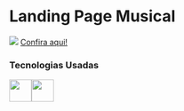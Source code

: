 <h1>Landing Page Musical</h1>
<p>
<img src="https://i.imgur.com/9AWVjn6.png">
<a href="https://raphacalixto.github.io/M-sica-Landing-page/">Confira aqui!</a> 
<h3> Tecnologias Usadas</h3>
<div class"img">
<img width="40" src="https://cdn.jsdelivr.net/gh/devicons/devicon/icons/html5/html5-plain-wordmark.svg"><img width="40" src="https://cdn.jsdelivr.net/gh/devicons/devicon/icons/css3/css3-plain-wordmark.svg">
<div/>

